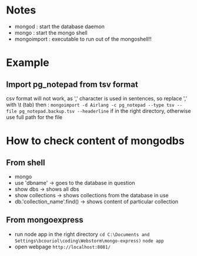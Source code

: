 # Notes
- mongod : start the database daemon
- mongo : start the mongo shell
- mongoimport : executable to run out of the mongoshell!!

# Example
## Import pg_notepad from tsv format
 csv format will not work, as ',' character is used in sentences, so replace ',' with \t (tab)
 then :
  ````mongoimport -d Airlang -c pg_notepad --type tsv --file pg_notepad.backup.tsv --headerline````
if in the right directory, otherwise use full path for the file

# How to check content of mongodbs
## From shell
- mongo
- use 'dbname' -> goes to the database in question
- show dbs -> shows all dbs
- show collections -> shows collections from the database in use
- db.'collection_name'.find() -> shows content of particular collection
## From mongoexpress
- run node app in the right directory
````cd C:\Documents and Settings\bcouriol\coding\Webstorm\mongo-express)````
````node app````
- open webpage ``http://localhost:8081/``
